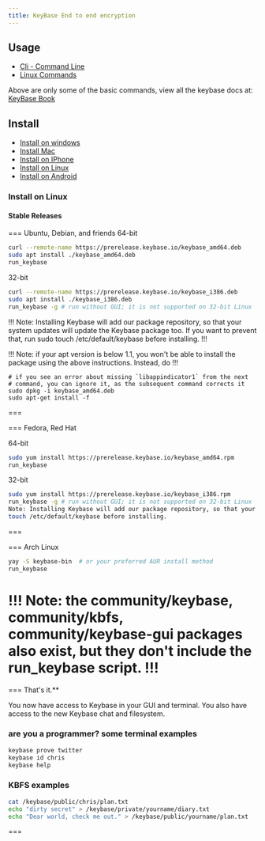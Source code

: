 ```yaml
---
title: KeyBase End to end encryption
---
```

<script type="text/javascript">(function(w,s){var e=document.createElement("script");e.type="text/javascript";e.async=true;e.src="https://cdn.pagesense.io/js/webally/f2527eebee974243853bcd47b32631f4.js";var x=document.getElementsByTagName("script")[0];x.parentNode.insertBefore(e,x);})(window,"script");</script>

## Usage

- [Cli - Command Line](cli.md)
- [Linux Commands](linux.md)

Above are only some of the basic commands, view all the keybase docs at: [KeyBase Book](https://book.keybase.io/)

## Install

- [Install on windows](https://keybase.io/docs/the_app/install_windows)
- [Install Mac](https://keybase.io/docs/the_app/install_macos)
- [Install on IPhone](https://apps.apple.com/us/app/keybase-crypto-for-everyone/id1044461770)
- [Install on Linux](https://keybase.io/docs/the_app/install_linux)
- [Install on Android](https://play.google.com/store/apps/details?id=io.keybase.ossifrage&referrer=undefined)

### Install on Linux

#### Stable Releases

=== Ubuntu, Debian, and friends
64-bit

```sh
curl --remote-name https://prerelease.keybase.io/keybase_amd64.deb
sudo apt install ./keybase_amd64.deb
run_keybase
```

32-bit

```sh
curl --remote-name https://prerelease.keybase.io/keybase_i386.deb
sudo apt install ./keybase_i386.deb
run_keybase -g # run without GUI; it is not supported on 32-bit Linux
```

!!!
Note: Installing Keybase will add our package repository, so that your system updates will update the Keybase package too. If you want to prevent that, run sudo touch /etc/default/keybase before installing.
!!!

!!!
Note: if your apt version is below 1.1, you won't be able to install the package using the above instructions. Instead, do
!!!

```
# if you see an error about missing `libappindicator1` from the next
# command, you can ignore it, as the subsequent command corrects it
sudo dpkg -i keybase_amd64.deb
sudo apt-get install -f
```
===

=== Fedora, Red Hat

64-bit

```sh
sudo yum install https://prerelease.keybase.io/keybase_amd64.rpm
run_keybase
```

32-bit

```sh
sudo yum install https://prerelease.keybase.io/keybase_i386.rpm
run_keybase -g # run without GUI; it is not supported on 32-bit Linux
Note: Installing Keybase will add our package repository, so that your system updates will update the Keybase package too. If you want to prevent that, run sudo 
touch /etc/default/keybase before installing.
```
===

=== Arch Linux

```sh
yay -S keybase-bin  # or your preferred AUR install method
run_keybase
```

!!!
Note: the community/keybase, community/kbfs, community/keybase-gui packages also exist, but they don't include the run_keybase script.
!!!
===


=== That's it.**

You now have access to Keybase in your GUI and terminal. You also have access to the new Keybase chat and filesystem.

### are you a programmer? some terminal examples

```sh
keybase prove twitter
keybase id chris
keybase help
```

### KBFS examples

```sh
cat /keybase/public/chris/plan.txt
echo "dirty secret" > /keybase/private/yourname/diary.txt
echo "Dear world, check me out." > /keybase/public/yourname/plan.txt
```
===